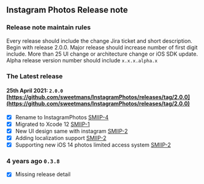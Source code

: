 ## Instagram Photos Release note

### Release note maintain rules
Every release should include the change Jira ticket and short description. Begin with release 2.0.0.
Major release should increase number of first digit include. More than 25 UI change or architecture change or iOS SDK update.
Alpha release version number should include `x.x.x.alpha.x`

### The Latest release

#### 25th April 2021: `2.0.0` [https://github.com/sweetmans/InstagramPhotos/releases/tag/2.0.0](https://github.com/sweetmans/InstagramPhotos/releases/tag/2.0.0)
- [x] Rename to InstagramPhotos [SMIIP-4](https://sweetmancc.atlassian.net/browse/SMIIP-4)
- [x] Migrated to Xcode 12 [SMIIP-1](https://sweetmancc.atlassian.net/browse/SMIIP-1)
- [x] New UI design same with instagram [SMIIP-2](https://sweetmancc.atlassian.net/browse/SMIIP-2)
- [x] Adding localization support [SMIIP-2](https://sweetmancc.atlassian.net/browse/SMIIP-2)
- [x] Supporting new iOS 14 photos limited access system [SMIIP-2](https://sweetmancc.atlassian.net/browse/SMIIP-2)

### 4 years ago `0.3.8` 
- [x] Missing release detail